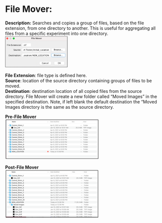 # File Mover:
**Description:**
Searches and copies a group of files, based on the file extension, from one directory to another. This is useful for aggregating all files from a specific experiment into one directory. <br>
<img src="Images/Mover_Gui.png" width=40% height=40%><br>






 
**File Extension**: file type is defined here.<br />
**Source**: location of the source directory containing groups of files to be moved.<br />
**Destination**: destination location of all copied files from the source directory. File Mover will create a new folder called “Moved Images” in the specified destination. Note, if left blank the default destination the “Moved Images directory is the same as the source directory.<br />


**Pre-File Mover**<br />
<img src="Images/Mover_1.png" width=60% height=60%><br>


**Post-File Mover**<br />
<img src="Images/Mover_2.png" width=60% height=60%><br>



